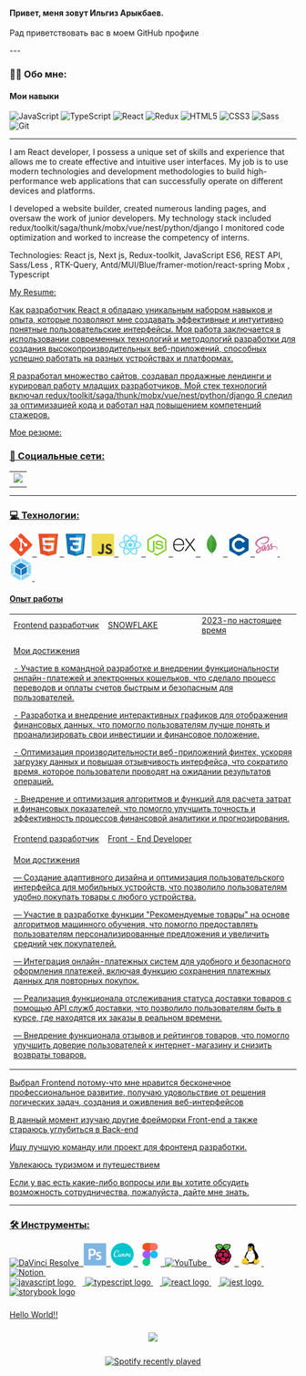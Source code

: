 <h4>Привет, меня зовут Ильгиз Арыкбаев.</h4>
<p>Рад приветствовать вас в моем GitHub профиле</p>
---

### :man_technologist: Обо мне:

<h4>Мои навыки</h4>

![JavaScript](https://img.shields.io/badge/javascript-%23323330.svg?style=for-the-badge&logo=javascript&logoColor=%23F7DF1E)
![TypeScript](https://img.shields.io/badge/typescript-%23007ACC.svg?style=for-the-badge&logo=typescript&logoColor=white)
![React](https://img.shields.io/badge/react-%2320232a.svg?style=for-the-badge&logo=react&logoColor=%2361DAFB)
![Redux](https://img.shields.io/badge/redux-%23593d88.svg?style=for-the-badge&logo=redux&logoColor=white)
![HTML5](https://img.shields.io/badge/HTML5-E34F26.svg?style=for-the-badge&logo=HTML5&logoColor=white)
![CSS3](https://img.shields.io/badge/CSS3-1572B6.svg?style=for-the-badge&logo=CSS3&logoColor=white)
![Sass](https://img.shields.io/badge/Sass-CC6699.svg?style=for-the-badge&logo=Sass&logoColor=white)
![Git](https://img.shields.io/badge/Git-F05032.svg?style=for-the-badge&logo=Git&logoColor=white)

---

<p>I am React developer, I possess a unique set of skills and experience that allows me to create effective and intuitive user interfaces. My job is to use modern technologies and development methodologies to build high-performance web applications that can successfully operate on different devices and platforms.

I developed a website builder, created numerous landing pages, and oversaw the work of junior developers. My technology stack included redux/toolkit/saga/thunk/mobx/vue/nest/python/django I monitored code optimization and worked to increase the competency of interns.

Technologies:
React js, Next js, Redux-toolkit, JavaScript ES6, REST API, Sass/Less , RTK-Query, Antd/MUI/Blue/framer-motion/react-spring
Mobx , Typescript<p>

<bold>
<a href="https://www.figma.com/file/2jr92CFt6rLnaBQ7Q2lgeg/Untitled?type=design&node-id=0-1&t=z5QaZnJdLS46U9fc-0">
My Resume:</bold>

<p>Как разработчик React я обладаю уникальным набором навыков и опыта, которые позволяют мне создавать эффективные и интуитивно понятные пользовательские интерфейсы. Моя работа заключается в использовании современных технологий и методологий разработки для создания высокопроизводительных веб-приложений, способных успешно работать на разных устройствах и платформах.

Я разработал множество сайтов, создавал продажные лендинги и курировал работу младших разработчиков. Мой стек технологий включал redux/toolkit/saga/thunk/mobx/vue/nest/python/django Я следил за оптимизацией кода и работал над повышением компетенций стажеров.</p>

<bold>
<a href="https://www.figma.com/file/2jr92CFt6rLnaBQ7Q2lgeg/Untitled?type=design&node-id=0-1&t=z5QaZnJdLS46U9fc-0">
Мое резюме:</bold>

### 🤝 Социальные сети:

  <div id="badges">
<table>
  <tr>
    <th><a href="https://t.me/MinHek7"><img src="https://img.icons8.com/color/1x/telegram-app"></img></a></th>
  </tr>
</table>

  </div>

---

### 💻 Технологии:

<div>
  <img src="https://github.com/devicons/devicon/blob/master/icons/git/git-original.svg" title="git" alt="git" width="40" height="40"/>&nbsp
  <img src="https://github.com/devicons/devicon/blob/master/icons/html5/html5-original.svg" title="html5" alt="html5" width="40" height="40"/>&nbsp
  <img src="https://github.com/devicons/devicon/blob/master/icons/css3/css3-original.svg" title="css" alt="css" width="40" height="40"/>&nbsp
  <img src="https://github.com/devicons/devicon/blob/master/icons/javascript/javascript-original.svg" title="javascript" alt="javascript" width="40" height="40"/>&nbsp
  <img src="https://github.com/devicons/devicon/blob/master/icons/react/react-original.svg" title="reactjs" alt="reactjs" width="40" height="40"/>&nbsp
  <img src="https://github.com/devicons/devicon/blob/master/icons/nodejs/nodejs-original.svg" title="nodejs" alt="nodejs" width="40" height="40"/>&nbsp
  <img src="https://github.com/devicons/devicon/blob/master/icons/express/express-original.svg" title="express" alt="express" width="40" height="40"/>&nbsp
  <img src="https://github.com/devicons/devicon/blob/master/icons/mongodb/mongodb-original.svg" title="mongodb" alt="mongodb" width="40" height="40"/>&nbsp
  <img src="https://github.com/devicons/devicon/blob/master/icons/c/c-plain.svg" title="C" alt="C" width="40" height="40"/>&nbsp;
  <img src="https://github.com/devicons/devicon/blob/master/icons/sass/sass-original.svg" title="sass/scss" alt="sass/scss" width="40" height="40"/>&nbsp;
  <img src="https://github.com/devicons/devicon/blob/master/icons/webpack/webpack-original.svg" title="webpack" alt="webpack" width="40" height="40"/>&nbsp;
  <!-- <img src="https://github.com/devicons/devicon/blob/master/icons/redux/redux-original.svg" title="redux" alt="redux" width="40" height="40"/>&nbsp; -->
</div>

<h4>Опыт работы</h4>
<table>
  <tr>
    <td>Frontend разработчик</td>
    <td><a href="https://snowflake-git-dev-keraemoe.vercel.app/"> SNOWFLAKE</a></td>
    <td>2023-по настоящее время</td>
  </tr>
  <tr>
    <td colspan="3"><p>Мои достижения</p>
      <p>- Участие в командной разработке и внедрении функциональности онлайн-платежей и
электронных кошельков, что сделало процесс переводов и оплаты счетов быстрым и
безопасным для пользователей.</p>
      <p>- Разработка и внедрение интерактивных графиков для отображения финансовых данных, что
помогло пользователям лучше понять и проанализировать свои инвестиции и финансовое
положение.
</p>
      <p>- Оптимизация производительности веб-приложений финтех, ускоряя загрузку данных и
повышая отзывчивость интерфейса, что сократило время, которое пользователи проводят на
ожидании результатов операций.</p>
      <p>- Внедрение и оптимизация алгоритмов и функций для расчета затрат и финансовых
показателей, что помогло улучшить точность и эффективность процессов финансовой
аналитики и прогнозирования.</p>
</td>
   </tr>
   <tr>
    <td>Frontend разработчик</td>
    <td><a href="https://fortylines.io/home"> Front - End Developer </a></td>
  </tr>
  <tr>
    <td colspan="3"><p>Мои достижения</p>
      <p>— Создание адаптивного дизайна и оптимизация пользовательского интерфейса для мобильных
устройств, что позволило пользователям удобно покупать товары с любого устройства.</p>
      <p>— Участие в разработке функции "Рекомендуемые товары" на основе алгоритмов машинного
обучения, что помогло предоставлять пользователям персонализированные предложения и
увеличить средний чек покупателей.</p>
      <p>— Интеграция онлайн-платежных систем для удобного и безопасного оформления платежей,
включая функцию сохранения платежных данных для повторных покупок.</p>
      <p>— Реализация функционала отслеживания статуса доставки товаров с помощью API служб
доставки, что позволило пользователям быть в курсе, где находятся их заказы в реальном
времени.</p>
      <p>— Внедрение функционала отзывов и рейтингов товаров, что помогло улучшить доверие
пользователей к интернет-магазину и снизить возвраты товаров.</p>
</td>
   </tr>
</table>
    
<p>Выбрал Frontend потому-что мне нравится бесконечное профессиональное развитие, получаю удовольствие от решения логических задач, создания и оживления веб-интерфейсов</p>
<p>В данный момент изучаю другие фрейморки Front-end а также стараюсь углубиться в Back-end</p>
<p>Ищу лучшую команду или проект для фронтенд разработки.</p>
<p>Увлекаюсь туризмом и путешествием</p>
<p>Если у вас есть какие-либо вопросы или вы хотите обсудить возможность сотрудничества, пожалуйста, дайте мне знать.</p>

---

### 🛠 Инструменты:

<div>
  <img src="https://upload.wikimedia.org/wikipedia/commons/9/90/DaVinci_Resolve_17_logo.svg" title="DaVinci Resolve" alt="DaVinci Resolve" width="40" height="40"/>&nbsp;
  <img src="https://github.com/devicons/devicon/blob/master/icons/photoshop/photoshop-plain.svg" title="photoshop" alt="photoshop" width="40" height="40"/>&nbsp;
  <img src="https://github.com/devicons/devicon/blob/master/icons/canva/canva-original.svg" title="canva" alt="canva" width="40" height="40"/>&nbsp;
  <img src="https://github.com/devicons/devicon/blob/master/icons/figma/figma-original.svg" title="figma" alt="figma" width="40" height="40"/>&nbsp;
  <img src="https://upload.wikimedia.org/wikipedia/commons/9/9e/YouTube_Logo_%282013-2017%29.svg" title="YouTube" alt="YouTube" width="40" height="40"/>&nbsp;
  <img src="https://github.com/devicons/devicon/blob/master/icons/raspberrypi/raspberrypi-original.svg" title="raspberrypi" alt="raspberrypi" width="40" height="40"/>&nbsp;
  <img src="https://github.com/devicons/devicon/blob/master/icons/linux/linux-original.svg" title="linux" alt="linux" width="40" height="40"/>&nbsp;
  <img src="https://upload.wikimedia.org/wikipedia/commons/e/e9/Notion-logo.svg" title="Notion" alt="Notion" width="40" height="40"/>&nbsp;
</div>

<div align="left">
  <img src="https://cdn.jsdelivr.net/gh/devicons/devicon/icons/javascript/javascript-original.svg" height="40" alt="javascript logo"  />
  <img width="12" />
  <img src="https://cdn.jsdelivr.net/gh/devicons/devicon/icons/typescript/typescript-original.svg" height="40" alt="typescript logo"  />
  <img width="12" />
  <img src="https://cdn.jsdelivr.net/gh/devicons/devicon/icons/react/react-original.svg" height="40" alt="react logo"  />
  <img width="12" />
  <img src="https://cdn.jsdelivr.net/gh/devicons/devicon/icons/jest/jest-plain.svg" height="40" alt="jest logo"  />
  <img width="12" />
  <img src="https://cdn.jsdelivr.net/gh/devicons/devicon/icons/storybook/storybook-original.svg" height="40" alt="storybook logo"  />
</div>

###

<p align="left">Hello World!!</p>

###

<div align="center">
  <img height="200" src="https://i.imgflip.com/65efzo.gif"  />
</div>

###

<div align="center">
  <img src="https://spotify-recently-played-readme.vercel.app/api?count=5" alt="Spotify recently played"  />
</div>

###